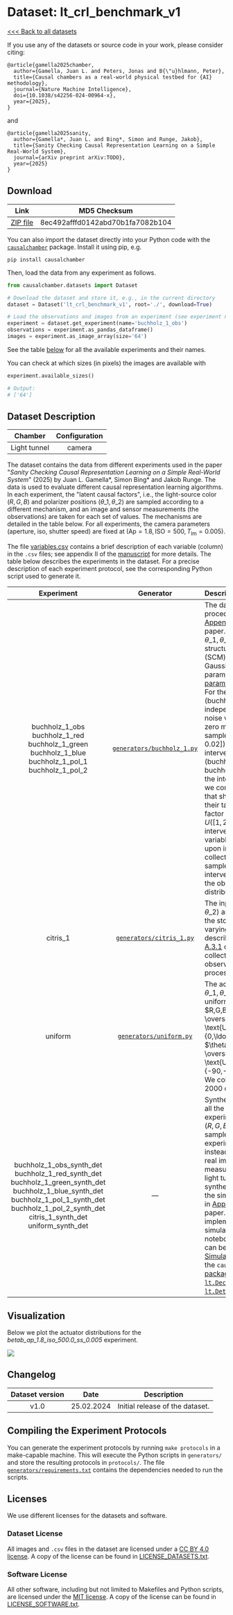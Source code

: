 # Dataset: lt\_crl\_benchmark\_v1

[<<< Back to all datasets](https://github.com/juangamella/causal-chamber)

If you use any of the datasets or source code in your work, please consider citing:

```
﻿@article{gamella2025chamber,
  author={Gamella, Juan L. and Peters, Jonas and B{\"u}hlmann, Peter},
  title={Causal chambers as a real-world physical testbed for {AI} methodology},
  journal={Nature Machine Intelligence},
  doi={10.1038/s42256-024-00964-x},
  year={2025},
}
```

and

```
﻿@article{gamella2025sanity,
  author={Gamella*, Juan L. and Bing*, Simon and Runge, Jakob},
  title={Sanity Checking Causal Representation Learning on a Simple Real-World System},
  journal={arXiv preprint arXiv:TODO},
  year={2025}
}
```


## Download

| Link     | MD5 Checksum                     |
|:--------:|:--------------------------------:|
| [ZIP file](https://causalchamber.s3.eu-central-1.amazonaws.com/downloadables/lt_crl_benchmark_v1.zip) | 8ec492afffd0142abd70b1fa7082b104 |

You can also import the dataset directly into your Python code with the [`causalchamber`](https://pypi.org/project/causalchamber/) package. Install it using pip, e.g.

```
pip install causalchamber
```

Then, load the data from any experiment as follows.

```python
from causalchamber.datasets import Dataset

# Download the dataset and store it, e.g., in the current directory
dataset = Dataset('lt_crl_benchmark_v1', root='./', download=True)

# Load the observations and images from an experiment (see experiment names below)
experiment = dataset.get_experiment(name='buchholz_1_obs')
observations = experiment.as_pandas_dataframe()
images = experiment.as_image_array(size='64')
```

See the table [below](#dataset-description) for all the available experiments and their names.

You can check at which sizes (in pixels) the images are available with

```python
experiment.available_sizes()

# Output:
# ['64']
```


## Dataset Description

| Chamber      | Configuration |
|:------------:|:-------------:|
| Light tunnel | camera        |

The dataset contains the data from different experiments used in the paper "*Sanity Checking Causal Representation Learning on a Simple Real-World System*" (2025) by Juan L. Gamella\*, Simon Bing\* and Jakob Runge. The data is used to evaluate different causal representation learning algorithms. In each experiment, the "latent causal factors", i.e., the light-source color ($R,G,B$) and polarizer positions ($\theta\_1, \theta\_2$) are sampled according to a different mechanism, and an image and sensor measurements (the observations) are taken for each set of values. The mechanisms are detailed in the table below. For all experiments, the camera parameters (aperture, iso, shutter speed) are fixed at ($\text{Ap} = 1.8, \text{ISO} = 500, T_\text{Im}=0.005$).

The file [variables.csv](variables.csv) contains a brief description of each variable (column) in the `.csv` files; see appendix II of the [manuscript](https://arxiv.org/pdf/2404.11341.pdf) for more details. The table below describes the experiments in the dataset. For a precise description of each experiment protocol, see the corresponding Python script used to generate it.

| Experiment | Generator | Description |
|:----------------------:|:---------:|:------------|
| buchholz_1_obs<br>buchholz_1_red<br>buchholz_1_green<br>buchholz_1_blue<br>buchholz_1_pol_1<br>buchholz_1_pol_2 | [`generators/buchholz_1.py`](generators/buchholz_1.py)| The data generation procedure is described in [Appendix A.1.1](TODO) of the paper. We sample $R,G,B,\theta\_1,\theta\_2$ from  a linear structural causal model (SCM) with additive Gaussian noise; its parameters are given in [params_buchholz_1.py](params_buchholz_1.py). For the observational data (buchholz\_1\_obs),  the independent Gaussian noise variables all have zero mean and a variance sampled from $U([0.01, 0.02])$. For the interventional data (buchholz\_1\_red, buchholz\_1\_blue, ...). For the interventional data, we consider interventions that shift the mean of their target by adding a factor $\eta$, sampled from $U([1, 2])$ for all interventions. Each variable is intervened upon individually and we collect $n = 10000$ samples from each intervention, as well as the observational distribution. |
| citris_1 | [`generators/citris_1.py`](generators/citris_1.py)| The inputs ($R,G,B,\theta\_1,\theta\_2$) are sampled from the stochastic time-varying process described in [Appendix A.3.1](TODO) of the paper. We collect a total of $n=100K$ observations from this process. |
| uniform | [`generators/uniform.py`](generators/uniform.py)| The actuators ($R,G,B,\theta\_1,\theta\_2$) are sampled uniformly at random, i.e., $R,G,B \overset{\text{i.i.d.}}{\sim} \text{Unif}(\\{0,\ldots,255\\})$, $\theta_1, \theta_2 \overset{\text{i.i.d.}}{\sim} \text{Unif}(\\{-90,-89.9,\ldots,90\\})$. We collect a total of $n=2000$ observations. |
| buchholz_1_obs\_synth\_det<br>buchholz_1_red\_synth\_det<br>buchholz_1_green\_synth\_det<br>buchholz_1_blue\_synth\_det<br>buchholz_1_pol_1\_synth\_det<br>buchholz_1_pol_2\_synth\_det<br>citris\_1\_synth\_det<br>uniform\_synth\_det | —| Synthetic equivalents of all the above experiments. The inputs ($R,G,B,\theta\_1,\theta\_2$) are sampled just like in the experiments above, but instead of collecting a real image and measurements from the light tunnel, we generate synthetic equivalents with the simulators described in [Appendix C](TODO) of the paper. A Python implementation of these simulators, and Jupyter notebooks with tutorials, can be found in the [Simulator Repository](TODO) of the `causalchamber` [package](https://github.com/juangamella/causal-chamber-package) (see simulators [`lt.DecoderSimple`](TODO) and [`lt.Deterministic`](TODO). |


## Visualization

Below we plot the actuator distributions for the _betab\_ap\_1.8\_iso\_500.0\_ss\_0.005_ experiment.

![](https://causalchamber.s3.eu-central-1.amazonaws.com/downloadables/actuators_betabinomials.png)

## Changelog

| Dataset version | Date       | Description                                             |
|:---------------:|:----------:|:-------------------------------------------------------:|
| v1.0            | 25.02.2024 | Initial release of the dataset.                         |

## Compiling the Experiment Protocols

You can generate the experiment protocols by running `make protocols` in a make-capable machine. This will execute the Python scripts in `generators/` and store the resulting protocols in `protocols/`. The file [`generators/requirements.txt`](generators/requirements.txt) contains the dependencies needed to run the scripts.


## Licenses

We use different licenses for the datasets and software.

### Dataset License

All images and `.csv` files in the dataset are licensed under a [CC BY 4.0 license](https://creativecommons.org/licenses/by/4.0/). A copy of the license can be found in [LICENSE_DATASETS.txt](LICENSE_DATASETS.txt).

### Software License

All other software, including but not limited to Makefiles and Python scripts, are licensed under the [MIT license](https://opensource.org/license/mit/). A copy of the license can be found in [LICENSE_SOFTWARE.txt](LICENSE_SOFTWARE.txt).

